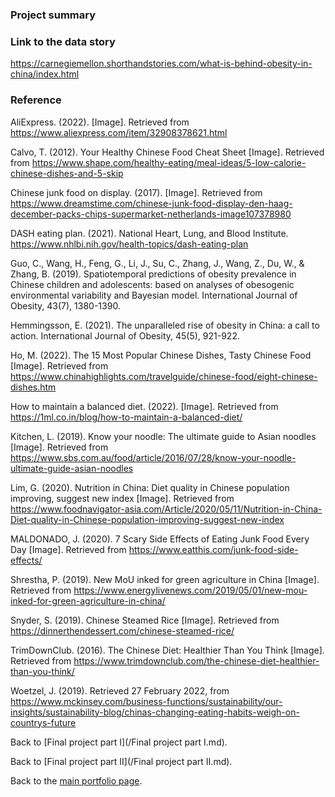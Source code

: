 ### Project summary


### Link to the data story
https://carnegiemellon.shorthandstories.com/what-is-behind-obesity-in-china/index.html

### Reference
AliExpress. (2022). [Image]. Retrieved from https://www.aliexpress.com/item/32908378621.html

Calvo, T. (2012). Your Healthy Chinese Food Cheat Sheet [Image]. Retrieved from https://www.shape.com/healthy-eating/meal-ideas/5-low-calorie-chinese-dishes-and-5-skip

Chinese junk food on display. (2017). [Image]. Retrieved from https://www.dreamstime.com/chinese-junk-food-display-den-haag-december-packs-chips-supermarket-netherlands-image107378980

DASH eating plan. (2021). National Heart, Lung, and Blood Institute. https://www.nhlbi.nih.gov/health-topics/dash-eating-plan

Guo, C., Wang, H., Feng, G., Li, J., Su, C., Zhang, J., Wang, Z., Du, W., & Zhang, B. (2019). Spatiotemporal predictions of obesity prevalence in Chinese children and adolescents: based on analyses of obesogenic environmental variability and Bayesian model. International Journal of Obesity, 43(7), 1380-1390.

Hemmingsson, E. (2021). The unparalleled rise of obesity in China: a call to action. International Journal of Obesity, 45(5), 921-922.

Ho, M. (2022). The 15 Most Popular Chinese Dishes, Tasty Chinese Food [Image]. Retrieved from https://www.chinahighlights.com/travelguide/chinese-food/eight-chinese-dishes.htm

How to maintain a balanced diet. (2022). [Image]. Retrieved from https://1ml.co.in/blog/how-to-maintain-a-balanced-diet/

Kitchen, L. (2019). Know your noodle: The ultimate guide to Asian noodles [Image]. Retrieved from https://www.sbs.com.au/food/article/2016/07/28/know-your-noodle-ultimate-guide-asian-noodles

Lim, G. (2020). Nutrition in China: Diet quality in Chinese population improving, suggest new index [Image]. Retrieved from https://www.foodnavigator-asia.com/Article/2020/05/11/Nutrition-in-China-Diet-quality-in-Chinese-population-improving-suggest-new-index

MALDONADO, J. (2020). 7 Scary Side Effects of Eating Junk Food Every Day [Image]. Retrieved from https://www.eatthis.com/junk-food-side-effects/

Shrestha, P. (2019). New MoU inked for green agriculture in China [Image]. Retrieved from https://www.energylivenews.com/2019/05/01/new-mou-inked-for-green-agriculture-in-china/

Snyder, S. (2019). Chinese Steamed Rice [Image]. Retrieved from https://dinnerthendessert.com/chinese-steamed-rice/

TrimDownClub. (2016). The Chinese Diet: Healthier Than You Think [Image]. Retrieved from https://www.trimdownclub.com/the-chinese-diet-healthier-than-you-think/

Woetzel, J. (2019). Retrieved 27 February 2022, from https://www.mckinsey.com/business-functions/sustainability/our-insights/sustainability-blog/chinas-changing-eating-habits-weigh-on-countrys-future


Back to [Final project part I](/Final project part I.md).

Back to [Final project part II](/Final project part II.md).

Back to the [main portfolio page](https://tracycccc.github.io/tracy-data-visualization/).
